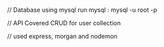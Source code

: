 // Database
using mysql 
run mysql : mysql -u root -p         

// API Covered 
CRUD for user collection

// used express, morgan and nodemon